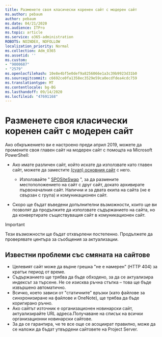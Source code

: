 ```yaml
---
title: Разменете своя класически коренен сайт с модерен сайт
ms.author: pebaum
author: pebaum
ms.date: 04/21/2020
ms.audience: ITPro
ms.topic: article
ms.service: o365-administration
ROBOTS: NOINDEX, NOFOLLOW
localization_priority: Normal
ms.collection: Adm_O365
ms.assetid: ''
ms.custom:
- "9000687"
- "2579"
ms.openlocfilehash: 10e8e4bf5e0def9a8256066e1a3c39b9923d31b0
ms.sourcegitcommit: c6692ce0fa1358ec3529e59ca0ecdfdea4cdc759
ms.translationtype: MT
ms.contentlocale: bg-BG
ms.lasthandoff: 09/14/2020
ms.locfileid: "47691168"
---
```

# <a name="swap-your-classic-root-site-with-a-modern-site"></a>Разменете своя класически коренен сайт с модерен сайт

Ако обкръжението ви е настроено преди април 2019, можете да промените своя главен сайт на модерен сайт с помощта на Microsoft PowerShell:

- Ако имате различен сайт, който искате да използвате като главен сайт, можете да заместите [(суап) основния сайт](https://docs.microsoft.com/sharepoint/modern-root-site) с него. 
    - Използвайте " [SPOSiteSwap](https://docs.microsoft.com/powershell/module/sharepoint-online/invoke-spositeswap?view=sharepoint-ps) ", за да размените местоположението на сайт с друг сайт, докато архивирате първоначалния сайт. Налични и за двата екипа на сайта (не е свързан с група) и комуникационен сайт. 

- Скоро ще бъдат въведени допълнителни възможности, които ще ви позволят да продължите да използвате съдържанието на сайта, но да конвертирате съществуващия сайт в комуникационен сайт. 
>[!Important]
>Тези възможности ще бъдат отхвърлени постепенно. Продължете да проверявате центъра за съобщения за актуализации. 

## <a name="known-issues-with-swapping-sites"></a>Известни проблеми със смяната на сайтове

- Целевият сайт може да върне грешка "не е намерен" (HTTP 404) за кратък период от време.
- Съдържанието ще трябва да бъде обходено, за да се актуализира индексът за търсене. Не се изисква ръчна стъпка – това ще бъде извършено автоматично.
- Всичко, което зависи от "статичните" връзки (като файлове за синхронизиране на файлове и OneNote), ще трябва да бъде коригирано ръчно.
- Ако сайтът източник е организационен новинарски сайт, актуализирайте URL адреса.Получаване на списък на всички организационни новинарски сайтове.
- За да се гарантира, че те все още се асоциират правилно, може да се наложи да бъдат утвърдени сайтовете на Project Server.
